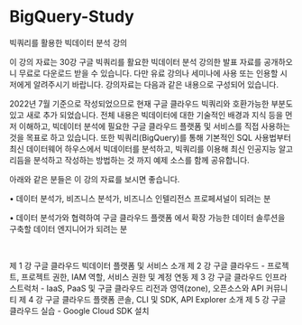 # BigQuery-Study
빅쿼리를 활용한 빅데이터 분석 강의

이 강의 자료는 30강 구글 빅쿼리를 활요한 빅데이터 분석 강의한 발표 자료를 공개하오니 무료로 다운로드 받을 수 있습니다. 다만 유료 강의나 세미나에 사용 또는 인용할 시 저에게 알려주시기 바랍니다. 강의자료는 다음과 같은 내용으로 구성되어 있습니다. 

2022년 7월 기준으로 작성되었으므로 현재 구글 클라우드 빅쿼리와 호환가능한 부분도 있고 새로 추가 되었습니다. 전체 내용은 빅데이터에 대한 기술적인 배경과 지식 등을 먼저 이해하고, 빅데이터 분석에 필요한 구글 클라우드 플랫폼 및 서비스를 직접 사용하는 것을 목표로 하고 있습니다. 
또한 빅쿼리(BigQuery)를 통해 기본적인 SQL 사용법부터 최신 데이터웨어 하우스에서 빅데이터를 분석하고, 빅쿼리를 이용해 최신 인공지능 알고리듬을 분석하고 작성하는 방법하는 것 까지 예제 소스를 함께 공유합니다. 

아래와 같은 분들은 이 강의 자료를 보시면 좋습니다.

<p> • 데이터 분석가, 비즈니스 분석가, 비즈니스 인텔리전스 프로페셔널이 되려는 분</p>
<P> • 데이터 분석가와 협력하여 구글 클라우드 플랫폼 에서 확장 가능한 데이터 솔루션을 구축할 데이터 엔지니어가 되려는 분</P>
<BR>

제 1 강 구글 클라우드 빅데이터 플랫폼 및 서비스 소개
제 2 강 구글 클라우드 - 프로젝트, 프로젝트 권한, IAM 역할, 서비스 권한 및 계정 연동
제 3 강 구글 클라우드 인프라스트럭처 - IaaS, PaaS 및 구글 클라우드 리전과 영역(zone), 오픈소스와 API 커뮤니티
제 4 강 구글 클라우드 플랫폼 콘솔, CLI 및 SDK, API Explorer 소개
제 5 강 구글 클라우드 실습 - Google Cloud SDK 설치



